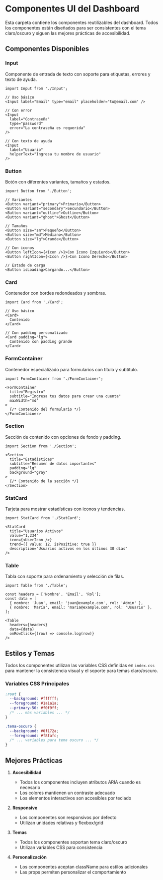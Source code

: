 # Componentes UI del Dashboard

Esta carpeta contiene los componentes reutilizables del dashboard. Todos los componentes están diseñados para ser consistentes con el tema claro/oscuro y siguen las mejores prácticas de accesibilidad.

## Componentes Disponibles

### Input
Componente de entrada de texto con soporte para etiquetas, errores y texto de ayuda.

```tsx
import Input from './Input';

// Uso básico
<Input label="Email" type="email" placeholder="tu@email.com" />

// Con error
<Input 
  label="Contraseña" 
  type="password" 
  error="La contraseña es requerida" 
/>

// Con texto de ayuda
<Input 
  label="Usuario" 
  helperText="Ingresa tu nombre de usuario" 
/>
```

### Button
Botón con diferentes variantes, tamaños y estados.

```tsx
import Button from './Button';

// Variantes
<Button variant="primary">Primario</Button>
<Button variant="secondary">Secundario</Button>
<Button variant="outline">Outline</Button>
<Button variant="ghost">Ghost</Button>

// Tamaños
<Button size="sm">Pequeño</Button>
<Button size="md">Mediano</Button>
<Button size="lg">Grande</Button>

// Con iconos
<Button leftIcon={<Icon />}>Con Icono Izquierdo</Button>
<Button rightIcon={<Icon />}>Con Icono Derecho</Button>

// Estado de carga
<Button isLoading>Cargando...</Button>
```

### Card
Contenedor con bordes redondeados y sombras.

```tsx
import Card from './Card';

// Uso básico
<Card>
  Contenido
</Card>

// Con padding personalizado
<Card padding="lg">
  Contenido con padding grande
</Card>
```

### FormContainer
Contenedor especializado para formularios con título y subtítulo.

```tsx
import FormContainer from './FormContainer';

<FormContainer
  title="Registro"
  subtitle="Ingresa tus datos para crear una cuenta"
  maxWidth="md"
>
  {/* Contenido del formulario */}
</FormContainer>
```

### Section
Sección de contenido con opciones de fondo y padding.

```tsx
import Section from './Section';

<Section
  title="Estadísticas"
  subtitle="Resumen de datos importantes"
  padding="lg"
  background="gray"
>
  {/* Contenido de la sección */}
</Section>
```

### StatCard
Tarjeta para mostrar estadísticas con iconos y tendencias.

```tsx
import StatCard from './StatCard';

<StatCard
  title="Usuarios Activos"
  value="1,234"
  icon={<UserIcon />}
  trend={{ value: 12, isPositive: true }}
  description="Usuarios activos en los últimos 30 días"
/>
```

### Table
Tabla con soporte para ordenamiento y selección de filas.

```tsx
import Table from './Table';

const headers = ['Nombre', 'Email', 'Rol'];
const data = [
  { nombre: 'Juan', email: 'juan@example.com', rol: 'Admin' },
  { nombre: 'María', email: 'maria@example.com', rol: 'Usuario' },
];

<Table
  headers={headers}
  data={data}
  onRowClick={(row) => console.log(row)}
/>
```

## Estilos y Temas

Todos los componentes utilizan las variables CSS definidas en `index.css` para mantener la consistencia visual y el soporte para temas claro/oscuro.

### Variables CSS Principales

```css
:root {
  --background: #ffffff;
  --foreground: #1a1a1a;
  --primary-50: #f0f9ff;
  /* ... más variables ... */
}

.tema-oscuro {
  --background: #0f172a;
  --foreground: #f8fafc;
  /* ... variables para tema oscuro ... */
}
```

## Mejores Prácticas

1. **Accesibilidad**
   - Todos los componentes incluyen atributos ARIA cuando es necesario
   - Los colores mantienen un contraste adecuado
   - Los elementos interactivos son accesibles por teclado

2. **Responsive**
   - Los componentes son responsivos por defecto
   - Utilizan unidades relativas y flexbox/grid

3. **Temas**
   - Todos los componentes soportan tema claro/oscuro
   - Utilizan variables CSS para consistencia

4. **Personalización**
   - Los componentes aceptan className para estilos adicionales
   - Las props permiten personalizar el comportamiento 